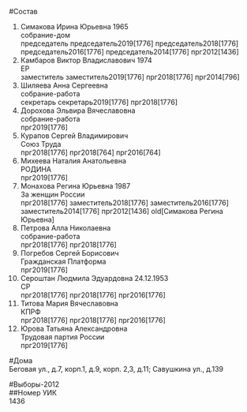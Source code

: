 #Состав  
1. Симакова Ирина Юрьевна 1965  
    собрание-дом  
    председатель председатель2019[1776] председатель2018[1776] председатель2016[1776] председатель2014[1776] прг2012[1436]  
2. Камбаров Виктор Владиславович 1974  
    ЕР  
    заместитель заместитель2019[1776] прг2018[1776] прг2014[796]  
3. Шиляева Анна Сергеевна  
    собрание-работа  
    секретарь секретарь2019[1776] прг2018[1776]  
4. Дорохова Эльвира Вячеславовна  
    собрание-работа  
    прг2019[1776]  
5. Курапов Сергей Владимирович  
    Союз Труда  
    прг2018[1776] прг2018[764] прг2016[764]  
6. Михеева Наталия Анатольевна  
    РОДИНА  
    прг2019[1776]  
7. Монахова Регина Юрьевна 1987  
    За женщин России  
    прг2018[1776] заместитель2018[1776] заместитель2016[1776] заместитель2014[1776] прг2012[1436] old[Симакова Регина Юрьевна]  
8. Петрова Алла Николаевна  
    собрание-работа  
    прг2018[1776] прг2018[1776]  
9. Погребов Сергей Борисович  
    Гражданская Платформа  
    прг2019[1776]  
10. Сероштан Людмила Эдуардовна 24.12.1953  
    СР  
    прг2018[1776] прг2018[1776] прг2016[1776]  
11. Титова Мария Вячеславовна  
    КПРФ  
    прг2018[1776] прг2018[1776] прг2016[1776]  
12. Юрова Татьяна Александровна  
    Трудовая партия России  
    прг2019[1776]  
  
#Дома  
Беговая ул., д.7, корп.1, д.9, корп. 2,3, д.11; Савушкина ул., д.139  
  
#Выборы-2012  
##Номер УИК  
1436  

